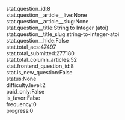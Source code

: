 stat.question_id:8  
stat.question__article__live:None  
stat.question__article__slug:None  
stat.question__title:String to Integer (atoi)  
stat.question__title_slug:string-to-integer-atoi  
stat.question__hide:False  
stat.total_acs:47497  
stat.total_submitted:277180  
stat.total_column_articles:52  
stat.frontend_question_id:8  
stat.is_new_question:False  
status:None  
difficulty.level:2  
paid_only:False  
is_favor:False  
frequency:0  
progress:0  
